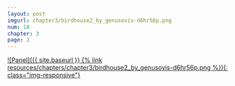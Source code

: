```yaml
---
layout: post
imgurl: chapter3/birdhouse2_by_genusovis-d6hr56p.png
num: 18
chapter: 3
page: 2
---
```


[![Panel]({{ site.baseurl }} {% link resources/chapters/chapter3/birdhouse2_by_genusovis-d6hr56p.png %}){: class="img-responsive"}]({{page.previous.url}}#panel)